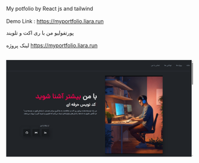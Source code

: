 My potfolio by React js and tailwind
<br>
</br>
Demo Link : https://myportfolio.liara.run

پورتفولیو من با ری اکت و تلویند
<br>
</br>
لینک پروژه https://myportfolio.liara.run
<br>
</br>



![alt text](https://github.com/mohammadbaghani/Portfolio-React/blob/master/Project%20Image.png)
